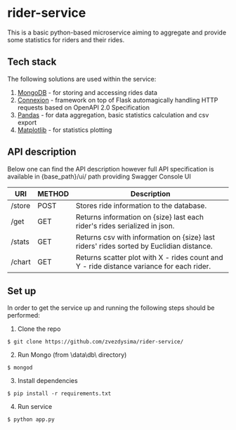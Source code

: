 # rider-service
This is a basic python-based microservice aiming to aggregate and provide some statistics for riders and their rides.

## Tech stack
The following solutions are used within the service:
1. [MongoDB](https://www.mongodb.com) - for storing and accessing rides data
2. [Connexion](https://github.com/zalando/connexion) - framework on top of Flask automagically handling HTTP requests based on OpenAPI 2.0 Specification
3. [Pandas](https://pandas.pydata.org) - for data aggregation, basic statistics calculation and csv export
4. [Matplotlib](https://matplotlib.org) - for statistics plotting

## API description

Below one can find the API description however full API specification is available in {base_path}/ui/ path providing Swagger Console UI

URI | METHOD | Description
--- | ------ | -----------
/store | POST | Stores ride information to the database.
/get | GET | Returns information on {size} last each rider's rides serialized in json.
/stats | GET | Returns csv with information on {size} last riders' rides sorted by Euclidian distance.
/chart | GET | Returns scatter plot with X - rides count and Y - ride distance variance for each rider.

## Set up

In order to get the service up and running the following steps should be performed:

1. Clone the repo
```
$ git clone https://github.com/zvezdysima/rider-service/
```

2. Run Mongo (from \data\db\ directory)
```
$ mongod
```
3. Install dependencies
```
$ pip install -r requirements.txt
```
4. Run service 
```
$ python app.py
```
